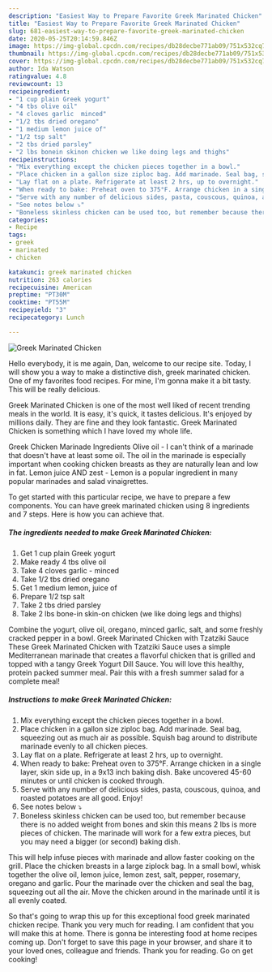 ```yaml
---
description: "Easiest Way to Prepare Favorite Greek Marinated Chicken"
title: "Easiest Way to Prepare Favorite Greek Marinated Chicken"
slug: 681-easiest-way-to-prepare-favorite-greek-marinated-chicken
date: 2020-05-25T20:14:59.846Z
image: https://img-global.cpcdn.com/recipes/db28decbe771ab09/751x532cq70/greek-marinated-chicken-recipe-main-photo.jpg
thumbnail: https://img-global.cpcdn.com/recipes/db28decbe771ab09/751x532cq70/greek-marinated-chicken-recipe-main-photo.jpg
cover: https://img-global.cpcdn.com/recipes/db28decbe771ab09/751x532cq70/greek-marinated-chicken-recipe-main-photo.jpg
author: Ida Watson
ratingvalue: 4.8
reviewcount: 13
recipeingredient:
- "1 cup plain Greek yogurt"
- "4 tbs olive oil"
- "4 cloves garlic  minced"
- "1/2 tbs dried oregano"
- "1 medium lemon juice of"
- "1/2 tsp salt"
- "2 tbs dried parsley"
- "2 lbs bonein skinon chicken we like doing legs and thighs"
recipeinstructions:
- "Mix everything except the chicken pieces together in a bowl."
- "Place chicken in a gallon size ziploc bag. Add marinade. Seal bag, squeezing out as much air as possible. Squish bag around to distribute marinade evenly to all chicken pieces."
- "Lay flat on a plate. Refrigerate at least 2 hrs, up to overnight."
- "When ready to bake: Preheat oven to 375°F. Arrange chicken in a single layer, skin side up, in a 9x13 inch baking dish. Bake uncovered 45-60 minutes or until chicken is cooked through."
- "Serve with any number of delicious sides, pasta, couscous, quinoa, and roasted potatoes are all good. Enjoy!"
- "See notes below ⤵"
- "Boneless skinless chicken can be used too, but remember because there is no added weight from bones and skin this means 2 lbs is more pieces of chicken. The marinade will work for a few extra pieces, but you may need a bigger (or second) baking dish."
categories:
- Recipe
tags:
- greek
- marinated
- chicken

katakunci: greek marinated chicken 
nutrition: 263 calories
recipecuisine: American
preptime: "PT30M"
cooktime: "PT55M"
recipeyield: "3"
recipecategory: Lunch

---
```



![Greek Marinated Chicken](https://img-global.cpcdn.com/recipes/db28decbe771ab09/751x532cq70/greek-marinated-chicken-recipe-main-photo.jpg)

Hello everybody, it is me again, Dan, welcome to our recipe site. Today, I will show you a way to make a distinctive dish, greek marinated chicken. One of my favorites food recipes. For mine, I'm gonna make it a bit tasty. This will be really delicious.

Greek Marinated Chicken is one of the most well liked of recent trending meals in the world. It is easy, it's quick, it tastes delicious. It's enjoyed by millions daily. They are fine and they look fantastic. Greek Marinated Chicken is something which I have loved my whole life.

Greek Chicken Marinade Ingredients Olive oil - I can&#39;t think of a marinade that doesn&#39;t have at least some oil. The oil in the marinade is especially important when cooking chicken breasts as they are naturally lean and low in fat. Lemon juice AND zest - Lemon is a popular ingredient in many popular marinades and salad vinaigrettes.


To get started with this particular recipe, we have to prepare a few components. You can have greek marinated chicken using 8 ingredients and 7 steps. Here is how you can achieve that.

<!--inarticleads1-->

##### The ingredients needed to make Greek Marinated Chicken:

1. Get 1 cup plain Greek yogurt
1. Make ready 4 tbs olive oil
1. Take 4 cloves garlic - minced
1. Take 1/2 tbs dried oregano
1. Get 1 medium lemon, juice of
1. Prepare 1/2 tsp salt
1. Take 2 tbs dried parsley
1. Take 2 lbs bone-in skin-on chicken (we like doing legs and thighs)


Combine the yogurt, olive oil, oregano, minced garlic, salt, and some freshly cracked pepper in a bowl. Greek Marinated Chicken with Tzatziki Sauce These Greek Marinated Chicken with Tzatziki Sauce uses a simple Mediterranean marinade that creates a flavorful chicken that is grilled and topped with a tangy Greek Yogurt Dill Sauce. You will love this healthy, protein packed summer meal. Pair this with a fresh summer salad for a complete meal! 

<!--inarticleads2-->

##### Instructions to make Greek Marinated Chicken:

1. Mix everything except the chicken pieces together in a bowl.
1. Place chicken in a gallon size ziploc bag. Add marinade. Seal bag, squeezing out as much air as possible. Squish bag around to distribute marinade evenly to all chicken pieces.
1. Lay flat on a plate. Refrigerate at least 2 hrs, up to overnight.
1. When ready to bake: Preheat oven to 375°F. Arrange chicken in a single layer, skin side up, in a 9x13 inch baking dish. Bake uncovered 45-60 minutes or until chicken is cooked through.
1. Serve with any number of delicious sides, pasta, couscous, quinoa, and roasted potatoes are all good. Enjoy!
1. See notes below ⤵
1. Boneless skinless chicken can be used too, but remember because there is no added weight from bones and skin this means 2 lbs is more pieces of chicken. The marinade will work for a few extra pieces, but you may need a bigger (or second) baking dish.


This will help infuse pieces with marinade and allow faster cooking on the grill. Place the chicken breasts in a large ziplock bag. In a small bowl, whisk together the olive oil, lemon juice, lemon zest, salt, pepper, rosemary, oregano and garlic. Pour the marinade over the chicken and seal the bag, squeezing out all the air. Move the chicken around in the marinade until it is all evenly coated. 

So that's going to wrap this up for this exceptional food greek marinated chicken recipe. Thank you very much for reading. I am confident that you will make this at home. There is gonna be interesting food at home recipes coming up. Don't forget to save this page in your browser, and share it to your loved ones, colleague and friends. Thank you for reading. Go on get cooking!
